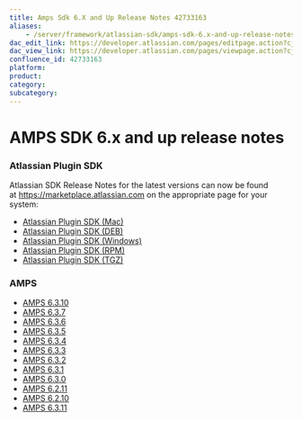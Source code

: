 ```yaml
---
title: Amps Sdk 6.X and Up Release Notes 42733163
aliases:
    - /server/framework/atlassian-sdk/amps-sdk-6.x-and-up-release-notes-42733163.html
dac_edit_link: https://developer.atlassian.com/pages/editpage.action?cjm=wozere&pageId=42733163
dac_view_link: https://developer.atlassian.com/pages/viewpage.action?cjm=wozere&pageId=42733163
confluence_id: 42733163
platform:
product:
category:
subcategory:
---
```

# AMPS SDK 6.x and up release notes

### Atlassian Plugin SDK

Atlassian SDK Release Notes for the latest versions can now be found at <a href="https://marketplace.atlassian.com/" class="external-link">https://marketplace.atlassian.com</a> on the appropriate page for your system:

-   <a href="https://marketplace.atlassian.com/plugins/atlassian-plugin-sdk-mac/server/versionhistory" class="external-link">Atlassian Plugin SDK (Mac)</a>
-   <a href="https://marketplace.atlassian.com/plugins/atlassian-plugin-sdk-deb/cloud/versionhistory" class="external-link">Atlassian Plugin SDK (DEB)</a>
-   <a href="https://marketplace.atlassian.com/plugins/atlassian-plugin-sdk-windows/server/versionhistory" class="external-link">Atlassian Plugin SDK (Windows)</a>
-   <a href="https://marketplace.atlassian.com/plugins/atlassian-plugin-sdk-rpm/server/versionhistory" class="external-link">Atlassian Plugin SDK (RPM)</a>
-   <a href="https://marketplace.atlassian.com/plugins/atlassian-plugin-sdk-tgz/server/versionhistory" class="external-link">Atlassian Plugin SDK (TGZ)</a>

### AMPS 

-   [AMPS 6.3.10](/server/framework/atlassian-sdk/amps-6.3.10-52430822.html)
-   [AMPS 6.3.7](/server/framework/atlassian-sdk/amps-6.3.7-52429493.html)
-   [AMPS 6.3.6](/server/framework/atlassian-sdk/amps-6.3.6-52429199.html)
-   [AMPS 6.3.5](/server/framework/atlassian-sdk/amps-6.3.5-52428965.html)
-   [AMPS 6.3.4](/server/framework/atlassian-sdk/amps-6.3.4-52428905.html)
-   [AMPS 6.3.3](/server/framework/atlassian-sdk/amps-6.3.3-52428903.html)
-   [AMPS 6.3.2](/server/framework/atlassian-sdk/amps-6.3.2-52428901.html)
-   [AMPS 6.3.1](/server/framework/atlassian-sdk/amps-6.3.1-52428899.html)
-   [AMPS 6.3.0](/server/framework/atlassian-sdk/amps-6.3.0-52428893.html)
-   [AMPS 6.2.11](/server/framework/atlassian-sdk/amps-6.2.11-44815828.html)
-   [AMPS 6.2.10](/server/framework/atlassian-sdk/amps-6.2.10-44815833.html)
-   [AMPS 6.3.11](/server/framework/atlassian-sdk/amps-6.3.11-52432458.html)

























